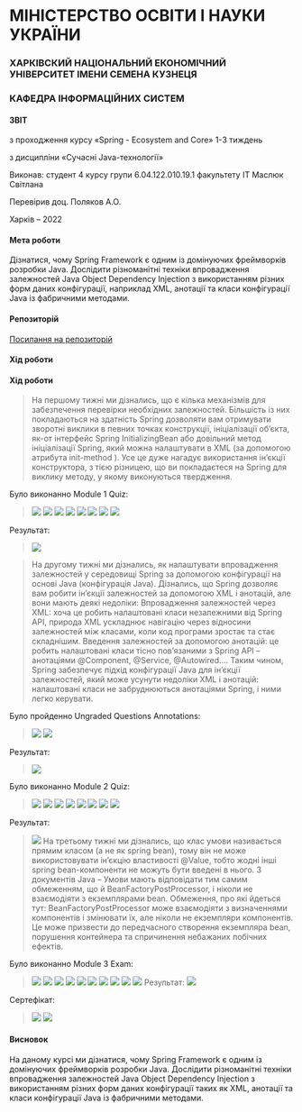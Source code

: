 # МІНІСТЕРСТВО ОСВІТИ І НАУКИ УКРАЇНИ

### ХАРКІВСКИЙ НАЦІОНАЛЬНИЙ ЕКОНОМІЧНИЙ УНІВЕРСИТЕТ ІМЕНИ СЕМЕНА КУЗНЕЦЯ

### КАФЕДРА ІНФОРМАЦІЙНИХ СИСТЕМ


#### ЗВІТ

з проходження курсу «Spring - Ecosystem and Core» 1-3 тиждень

з дисципліни «Сучасні Java-технології»

Виконав:
студент 4 курсу
групи  6.04.122.010.19.1
факультету ІТ
Маcлюк Світлана

Перевірив
доц. Поляков А.О.

Харків – 2022

#### Мета роботи
Дізнатися, чому Spring Framework є одним із домінуючих фреймворків розробки Java. Дослідити різноманітні техніки впровадження залежностей Java Object Dependency Injection з використанням різних форм даних конфігурації, наприклад XML, анотації та класи конфігурації Java із фабричними методами.

#### Репозиторій
[Посилання на репозиторій](https://github.com/MaslyukSveta/MJT/tree/master/SpringEcosystemandCore)

#### Хід роботи

#### Хід роботи
>На першому тижні ми дізнались, що є кілька механізмів для забезпечення перевірки необхідних залежностей. Більшість із них покладаються на здатність Spring дозволяти вам отримувати зворотні виклики в певних точках конструкції, ініціалізації об’єкта, як-от інтерфейс Spring InitializingBean або довільний метод ініціалізації Spring, який можна налаштувати в XML (за допомогою атрибута init-method ). Усе це дуже нагадує використання ін’єкції конструктора, з тією різницею, що ви покладаєтеся на Spring для виклику методу, у якому виконуються твердження.

Було виконанно Module 1 Quiz:
>![](img/module1quiz/Q1_1.png)
>![](img/module1quiz/Q1_2_1.png)
>![](img/module1quiz/Q1_2_2.png)
>![](img/module1quiz/Q1_3.png)
>![](img/module1quiz/Q1_4.png)
>![](img/module1quiz/Q1_5.png)
>![](img/module1quiz/Q1_6_7.png)
>![](img/module1quiz/Q1_8.png)

Результат:
>![](img/module1quiz/Q1_1.png)

>На другому тижні ми дізнались, як налаштувати впровадження залежностей у середовищі Spring за допомогою конфігурації на основі Java (конфігурація Java).
Дізнались, що Spring дозволяє вам робити ін’єкції залежностей за допомогою XML і анотацій, але вони мають деякі недоліки:
Впровадження залежностей через XML: хоча це робить налаштовані класи незалежними від Spring API, природа XML ускладнює навігацію через відносини залежностей між класами, коли код програми зростає та стає складнішим.
Введення залежностей за допомогою анотацій: це робить налаштовані класи тісно пов’язаними з Spring API – анотаціями @Component, @Service, @Autowired….
Таким чином, Spring забезпечує підхід конфігурації Java для ін’єкції залежностей, який може усунути недоліки XML і анотацій: налаштовані класи не забруднюються анотаціями Spring, і ними легко керувати. 

Було пройденно Ungraded Questions Annotations:

>![](img/ungradedquestionannotations/UQA_1_2.png)
>![](img/ungradedquestionannotations/UQA_3.png)


Результат:
>![](img/ungradedquestionannotations/UQA.png)

Було виконанно Module 2 Quiz:
>![](img/module2quiz/Q2_1.png)
>![](img/module2quiz/Q2_1_1.png)
>![](img/module2quiz/Q2_2.png)
>![](img/module2quiz/Q2_4_5.png)
>![](img/module2quiz/Q2_6.png)
>![](img/module2quiz/Q2_7.png)
>![](img/module2quiz/Q2_8.png)
>![](img/module2quiz/Q2_9_10.png)

Результат:
>![](img/module2quiz/Q2.png)
> На третьому тижні ми дізнались, що клас умови називається прямим класом (а не як spring bean), тому він не може використовувати ін’єкцію властивості @Value, тобто жодні інші spring bean-компоненти не можуть бути введені в нього.
З документів Java – Умови мають відповідати тим самим обмеженням, що й BeanFactoryPostProcessor, і ніколи не взаємодіяти з екземплярами bean. Обмеження, про які йдеться тут: BeanFactoryPostProcessor може взаємодіяти з визначеннями компонентів і змінювати їх, але ніколи не екземпляри компонентів. Це може призвести до передчасного створення екземпляра bean, порушення контейнера та спричинення небажаних побічних ефектів.

Було виконанно Module 3 Exam:
>![](img/module3quiz/Q3_1.png)
>![](img/module3quiz/Q3_2.png)
>![](img/module3quiz/Q3_3.png)
>![](img/module3quiz/Q3_4.png)
>![](img/module3quiz/Q3_5.png)
>![](img/module3quiz/Q3_6.png)
>![](img/module3quiz/Q3_7.png)
>![](img/module3quiz/Q3_8.png)
>![](img/module3quiz/Q3_9.png)
>![](img/module3quiz/Q3_10.png)
Результат:
>![](img/module3quiz/Q3.png)

Сертефікат:
>![](img/certificat/Certificat_1.png)
>![](img/certificat/Certificat_2.png)
#### Висновок
На даному курсі ми дізнатися, чому Spring Framework є одним із домінуючих фреймворків розробки Java. Дослідити різноманітні техніки впровадження залежностей Java Object Dependency Injection з використанням різних форм даних конфігурації таких як XML, анотації та класи конфігурації Java із фабричними методами.   